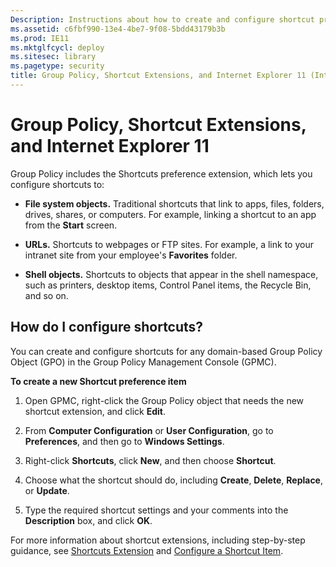 ```yaml
---
Description: Instructions about how to create and configure shortcut preference extensions to file system objects, URLs, and shell objects.
ms.assetid: c6fbf990-13e4-4be7-9f08-5bdd43179b3b
ms.prod: IE11
ms.mktglfcycl: deploy
ms.sitesec: library
ms.pagetype: security
title: Group Policy, Shortcut Extensions, and Internet Explorer 11 (Internet Explorer 11 for IT Pros)
---
```


# Group Policy, Shortcut Extensions, and Internet Explorer 11
Group Policy includes the Shortcuts preference extension, which lets you configure shortcuts to:

-   **File system objects.** Traditional shortcuts that link to apps, files, folders, drives, shares, or computers. For example, linking a shortcut to an app from the **Start** screen.

-   **URLs.** Shortcuts to webpages or FTP sites. For example, a link to your intranet site from your employee's **Favorites** folder.

-   **Shell objects.** Shortcuts to objects that appear in the shell namespace, such as printers, desktop items, Control Panel items, the Recycle Bin, and so on.

## How do I configure shortcuts?
You can create and configure shortcuts for any domain-based Group Policy Object (GPO) in the Group Policy Management Console (GPMC).

**To create a new Shortcut preference item**

1.  Open GPMC, right-click the Group Policy object that needs the new shortcut extension, and click **Edit**.

2.  From **Computer Configuration** or **User Configuration**, go to **Preferences**, and then go to **Windows Settings**.

3.  Right-click **Shortcuts**, click **New**, and then choose **Shortcut**.

4.  Choose what the shortcut should do, including **Create**, **Delete**, **Replace**, or **Update**.

5.  Type the required shortcut settings and your comments into the **Description** box, and click **OK**.

For more information about shortcut extensions, including step-by-step guidance, see [Shortcuts Extension](http://go.microsoft.com/fwlink/p/?LinkId=214525) and [Configure a Shortcut Item](http://go.microsoft.com/fwlink/p/?LinkId=301837).

 

 



